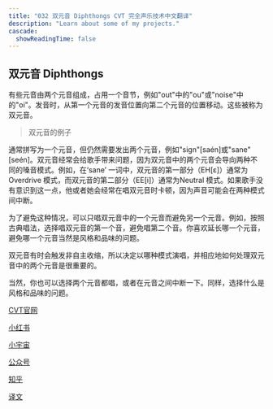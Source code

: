 ```yaml
---
title: "032 双元音 Diphthongs CVT 完全声乐技术中文翻译"
description: "Learn about some of my projects."
cascade:
  showReadingTime: false
---
```


## 双元音 Diphthongs

有些元音由两个元音组成，占用一个音节，例如"out"中的"ou"或"noise"中的"oi"。发音时，从第一个元音的发音位置向第二个元音的位置移动。这些被称为双元音。

> 双元音的例子

通常拼写为一个元音，但仍然需要发出两个元音，例如"sign"[saén]或"sane"[seén]。双元音经常会给歌手带来问题，因为双元音中的两个元音会导向两种不同的嗓音模式。例如，在‘sane’ 一词中，双元音的第一部分（EH[ɛ]）通常为 Overdrive 模式，而双元音的第二部分（EE[i]）通常为Neutral 模式。如果歌手没有意识到这一点，他或者她会经常在唱双元音时卡顿，因为声音可能会在两种模式间中断。

为了避免这种情况，可以只唱双元音中的一个元音而避免另一个元音。例如，按照古典唱法，选择唱双元音的第一个音，避免唱第二个音。你喜欢延长哪一个元音，避免哪一个元音当然是风格和品味的问题。

双元音有时会触发非自主收缩，所以决定以哪种模式演唱，并相应地如何处理双元音中的两个元音是很重要的。

当然，你也可以选择两个元音都唱，或者在元音之间中断一下。同样，选择什么是风格和品味的问题。

[CVT官网](https://completevocalinstitute.com/complete-vocal-technique/)

[小红书](https://www.xiaohongshu.com/user/profile/627ff979000000002102aa68?xhsshare=CopyLink&appuid=627ff979000000002102aa68&apptime=1728791961)

[小宇宙](https://www.xiaoyuzhoufm.com/podcast/66be28dadb5e6d6bf99adc25)

[公众号](https://mp.weixin.qq.com/mp/appmsgalbum?action=getalbum&__biz=MzAxMjI3NzAxMg==&scene=1&album_id=3446246369961312256&count=3#wechat_redirect)

[知乎](https://www.zhihu.com/column/c_1825613276039491584)

[译文](https://euphia.github.io/zh-cn/posts/)

